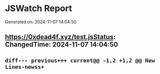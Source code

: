 # JSWatch Report
Generated on: 2024-11-07 14:04:50

## https://0xdead4f.xyz/test.jsStatus: ChangedTime: 2024-11-07 14:04:50
```diff--- previous+++ current@@ -1,2 +1,2 @@ New Lines-newss+```
---
